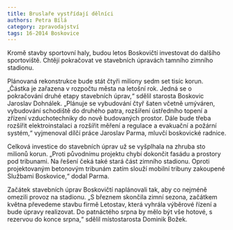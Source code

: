 ```yaml
---
title: Bruslaře vystřídají dělníci
authors: Petra Bílá
category: zpravodajství
tags: 16-2014 Boskovice
---
```

Kromě stavby sportovní haly, budou letos Boskovičtí investovat do dalšího sportoviště. Chtějí pokračovat ve stavebních úpravách tamního zimního stadionu. 

Plánovaná rekonstrukce bude stát čtyři miliony sedm set tisíc korun. „Částka je zařazena v rozpočtu města na letošní rok. Jedná se o pokračování druhé etapy stavebních úprav,“ sdělil starosta Boskovic Jaroslav Dohnálek. „Plánuje se vybudování čtyř šaten včetně umýváren, vybudování schodiště do druhého patra, rozšíření ústředního topení a zřízení vzduchotechniky do nově budovaných prostor. Dále bude třeba rozšířit elektroinstalaci a rozšířit měření a regulace a evakuační a požární systém,“ vyjmenoval dílčí práce Jaroslav Parma, mluvčí boskovické radnice.

Celková investice do stavebních úprav už se vyšplhala na zhruba sto milionů korun. „Proti původnímu projektu chybí dokončit fasádu a prostory pod tribunami. Na řešení čeká také stará část zimního stadionu. Oproti projektovaným betonovým tribunám zatím slouží mobilní tribuny zakoupené Službami Boskovice,“ dodal Parma. 

Začátek stavebních úprav Boskovičtí naplánovali tak, aby co nejméně omezili provoz na stadionu. „S březnem skončila zimní sezona, začátkem května převedeme stavbu firmě Letostav, která vyhrála výběrové řízení a bude úpravy realizovat. Do patnáctého srpna by mělo být vše hotové, s rezervou do konce srpna,“ sdělil místostarosta Dominik Božek.
 

